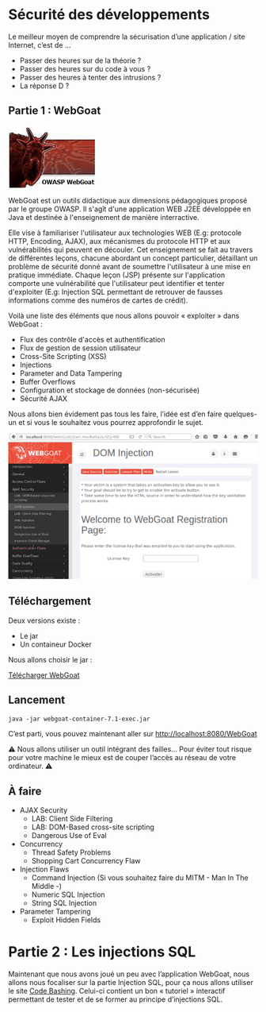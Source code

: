 # Sécurité des développements

Le meilleur moyen de comprendre la sécurisation d’une application / site Internet, c’est de …

* Passer des heures sur de la théorie ?
* Passer des heures sur du code à vous ?
* Passer des heures à tenter des intrusions ?
* La réponse D ?

## Partie 1 : WebGoat

![Superbe Logo](./webgoat.png)

WebGoat est un outils didactique aux dimensions pédagogiques proposé par le groupe OWASP. Il s'agît d'une application WEB J2EE développée en Java et destinée à l'enseignement de manière interractive.

Elle vise à familiariser l'utilisateur aux technologies WEB (E.g: protocole HTTP, Encoding, AJAX), aux mécanismes du protocole HTTP et aux vulnérabilités qui peuvent en découler. Cet enseignement se fait au travers de différentes leçons, chacune abordant un concept particulier, détaillant un problème de sécurité donné avant de soumettre l'utilisateur à une mise en pratique immédiate. Chaque leçon (JSP) présente sur l'application comporte une vulnérabilité que l'utilisateur peut identifier et tenter d'exploiter (E.g: Injection SQL permettant de retrouver de fausses informations comme des numéros de cartes de crédit).

Voilà une liste des éléments que nous allons pouvoir « exploiter » dans WebGoat :

* Flux des contrôle d'accès et authentification
* Flux de gestion de session utilisateur
* Cross-Site Scripting (XSS)
* Injections
* Parameter and Data Tampering
* Buffer Overflows
* Configuration et stockage de données (non-sécurisée)
* Sécurité AJAX

Nous allons bien évidement pas tous les faire, l’idée est d’en faire quelques-un et si vous le souhaitez vous pourrez approfondir le sujet.

![](./webgoat-dom-injection-700x407.png)

## Téléchargement

Deux versions existe :

* Le jar
* Un containeur Docker

Nous allons choisir le jar :

[Télécharger WebGoat](https://github.com/WebGoat/WebGoat/releases/download/7.1/webgoat-container-7.1-exec.jar)

## Lancement

```
java -jar webgoat-container-7.1-exec.jar
```

C’est parti, vous pouvez maintenant aller sur [http://localhost:8080/WebGoat](http://localhost:8080/WebGoat)

⚠️ Nous allons utiliser un outil intégrant des failles… Pour éviter tout risque pour votre machine le mieux est de couper l’accès au réseau de votre ordinateur. ⚠️

## À faire

- AJAX Security
  - LAB: Client Side Filtering
  - LAB: DOM-Based cross-site scripting
  - Dangerous Use of Eval
- Concurrency
  - Thread Safety Problems
  - Shopping Cart Concurrency Flaw
- Injection Flaws
  - Command Injection (Si vous souhaitez faire du MITM - Man In The Middle -)
  - Numeric SQL Injection
  - String SQL Injection
- Parameter Tampering
  - Exploit Hidden Fields

# Partie 2 : Les injections SQL

Maintenant que nous avons joué un peu avec l’application WebGoat, nous allons nous focaliser sur la partie Injection SQL, pour ça nous allons utiliser le site [Code Bashing](https://www.codebashing.com/sql_demo). Celui-ci contient un bon « tutoriel » interactif permettant de tester et de se former au principe d’injections SQL.
